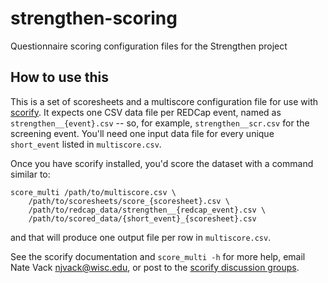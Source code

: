 # strengthen-scoring

Questionnaire scoring configuration files for the Strengthen project

## How to use this

This is a set of scoresheets and a multiscore configuration file for use with [scorify](https://github.com/uwmadison-chm/scorify). It expects one CSV data file per REDCap event, named as `strengthen__{event}.csv` -- so, for example, `strengthen__scr.csv` for the screening event. You'll need one input data file for every unique `short_event` listed in `multiscore.csv`.

Once you have scorify installed, you'd score the dataset with a command similar to:

```
score_multi /path/to/multiscore.csv \
    /path/to/scoresheets/score_{scoresheet}.csv \
    /path/to/redcap_data/strengthen__{redcap_event}.csv \
    /path/to/scored_data/{short_event}_{scoresheet}.csv
```

and that will produce one output file per row in `multiscore.csv`.

See the scorify documentation and `score_multi -h` for more help, email Nate Vack <njvack@wisc.edu>, or post to the [scorify discussion groups](https://github.com/uwmadison-chm/scorify/discussions).
```
```
